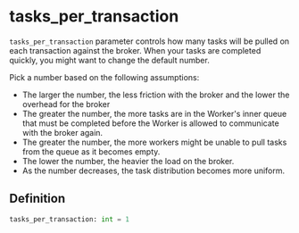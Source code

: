 # tasks_per_transaction

`tasks_per_transaction` parameter controls how many tasks will be pulled on each transaction against the broker. When your tasks are completed quickly, you might want to change the default number.

Pick a number based on the following assumptions:
- The larger the number, the less friction with the broker and the lower the overhead for the broker
- The greater the number, the more tasks are in the Worker's inner queue that must be completed before the Worker is allowed to communicate with the broker again.
- The greater the number, the more workers might be unable to pull tasks from the queue as it becomes empty.
- The lower the number, the heavier the load on the broker.
- As the number decreases, the task distribution becomes more uniform.


## Definition

```python
tasks_per_transaction: int = 1
```
